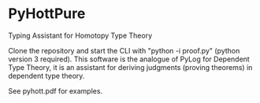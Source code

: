 # PyHottPure
Typing Assistant for Homotopy Type Theory


Clone the repository and start the CLI with "python -i proof.py" (python version 3 required).  This software is the analogue of PyLog for Dependent Type Theory, it is an assistant for deriving judgments (proving theorems) in dependent type theory.

See pyhott.pdf for examples.
